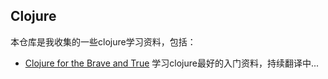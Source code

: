 ## Clojure ##

本仓库是我收集的一些clojure学习资料，包括：

* [Clojure for the Brave and True](clojure_for_the_brave_and_true)  学习clojure最好的入门资料，持续翻译中...
